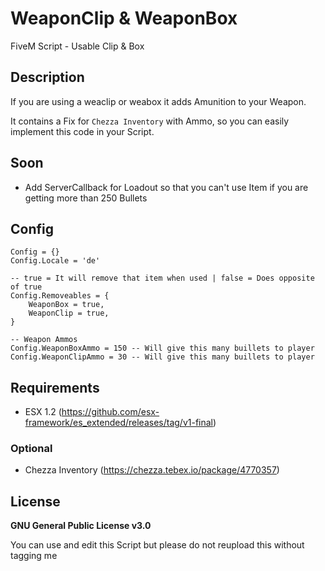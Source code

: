 # WeaponClip & WeaponBox
FiveM Script - Usable Clip & Box

## Description
If you are using a weaclip or weabox it adds Amunition to your Weapon.

It contains a Fix for `Chezza Inventory` with Ammo, so you can easily implement this code in your Script.

## Soon
* Add ServerCallback for Loadout so that you can't use Item if you are getting more than 250 Bullets

## Config
```
Config = {}
Config.Locale = 'de'

-- true = It will remove that item when used | false = Does opposite of true
Config.Removeables = {
	WeaponBox = true,
	WeaponClip = true,
}

-- Weapon Ammos
Config.WeaponBoxAmmo = 150 -- Will give this many buillets to player
Config.WeaponClipAmmo = 30 -- Will give this many buillets to player
```

## Requirements
* ESX 1.2 (https://github.com/esx-framework/es_extended/releases/tag/v1-final)
### Optional
* Chezza Inventory (https://chezza.tebex.io/package/4770357)

## License
**GNU General Public License v3.0**

You can use and edit this Script but please do not reupload this without tagging me
